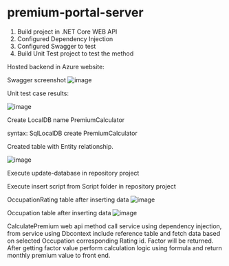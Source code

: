 # premium-portal-server

1) Build project in .NET Core WEB API
2) Configured Dependency Injection
3) Configured Swagger to test
4) Build Unit Test project to test the method

Hosted backend in Azure website:

Swagger screenshot
![image](https://user-images.githubusercontent.com/4916304/151703347-54919289-59f0-4019-990c-76c5a98a5578.png)

Unit test case results:

![image](https://user-images.githubusercontent.com/4916304/152348589-b1334613-e25e-49a5-bfdd-7e258b48fb2d.png)


Create LocalDB name PremiumCalculator

syntax: SqlLocalDB create PremiumCalculator

Created table with Entity relationship. 

![image](https://user-images.githubusercontent.com/4916304/152349122-2a61e930-611c-4b83-a9da-4201ce06c36a.png)

Execute update-database in repository project 

Execute insert script from Script folder in repository project

OccupationRating table after inserting data
![image](https://user-images.githubusercontent.com/4916304/152349990-972e9189-7bf5-4f8b-94bc-bb0758b8d420.png)

Occupation table after inserting data
![image](https://user-images.githubusercontent.com/4916304/152350064-2d0c5c33-5e85-4ff0-815b-9820eac26efb.png)

CalculatePremium web api method call service using dependency injection, from service using Dbcontext include reference table and fetch data based on selected Occupation corresponding Rating id. Factor will be returned. After getting factor value perform calculation logic using formula and return monthly premium value to front end.






